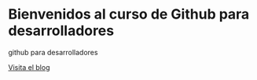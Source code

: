 # Bienvenidos al curso de Github para desarrolladores

github para desarrolladores

[Visita el blog](https://www.google.com/)


